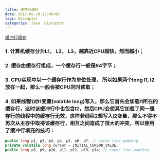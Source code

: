 ```yaml
---
title: 缓冲行填充
date: 2017-06-30 22:49:00
tags: Disruptor 
categories: Java  Disruptor
---
```


[缓冲行填充](http://ifeve.com/disruptor-cacheline-padding/)

### 1. 计算机缓存分为L1， L2， L3，越靠近CPU越快，然而越小；
### 2. 缓存由缓存行组成，一个缓存行一般是64字节；  
### 3. CPU实现中以一个缓存行作为单位处理， 所以如果两个long l1, l2放在一起，那么一般会被CPU同时读取；  
### 4. 如果线程1对l1变量(volatile long)写入，那么它首先会加载l1所在的缓存行，这时该缓冲行中也包含l2，然后CPU会使其它加载了同一缓存行的线程中的缓存行无效，这样若线程2想写入l2变量，那么不得不再次从主存中取得该缓存行，相互之间造成了很大的冲突，所以使用了缓冲行填充的技巧：
``` Java
public long p1, p2, p3, p4, p5, p6, p7; // cache line padding
private volatile long cursor = INITIAL_CURSOR_VALUE;
public long p8, p9, p10, p11, p12, p13, p14; // cache line padding

```
